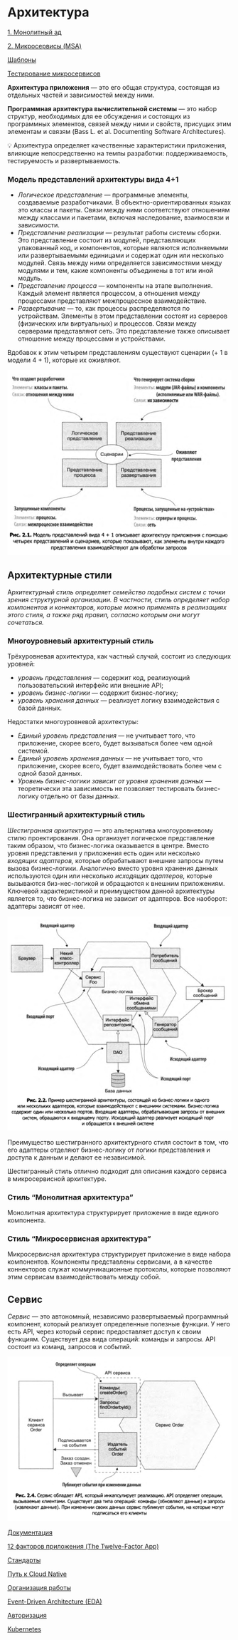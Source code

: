 # Архитектура

[1. Монолитный ад](%D0%90%D1%80%D1%85%D0%B8%D1%82%D0%B5%D0%BA%D1%82%D1%83%D1%80%D0%B0/1%20%D0%9C%D0%BE%D0%BD%D0%BE%D0%BB%D0%B8%D1%82%D0%BD%D1%8B%D0%B8%CC%86%20%D0%B0%D0%B4.md)

[2. Микросервисы (MSA)](%D0%90%D1%80%D1%85%D0%B8%D1%82%D0%B5%D0%BA%D1%82%D1%83%D1%80%D0%B0/2%20%D0%9C%D0%B8%D0%BA%D1%80%D0%BE%D1%81%D0%B5%D1%80%D0%B2%D0%B8%D1%81%D1%8B%20(MSA).md)

[Шаблоны](%D0%90%D1%80%D1%85%D0%B8%D1%82%D0%B5%D0%BA%D1%82%D1%83%D1%80%D0%B0/%D0%A8%D0%B0%D0%B1%D0%BB%D0%BE%D0%BD%D1%8B.md)

[Тестирование микросервисов](%D0%90%D1%80%D1%85%D0%B8%D1%82%D0%B5%D0%BA%D1%82%D1%83%D1%80%D0%B0/%D0%A2%D0%B5%D1%81%D1%82%D0%B8%D1%80%D0%BE%D0%B2%D0%B0%D0%BD%D0%B8%D0%B5%20%D0%BC%D0%B8%D0%BA%D1%80%D0%BE%D1%81%D0%B5%D1%80%D0%B2%D0%B8%D1%81%D0%BE%D0%B2.md)

**Архитектура приложения** — это его общая структура, состоящая из отдельных частей и зависимостей между ними.

**Программная архитектура вычислительной системы** — это набор структур, необходимых для ее обсуждения и состоящих из программных элементов, связей между ними и свойств, присущих этим элементам и связям (Bass L. et al. Documenting Software Architectures).

<aside>
💡 Архитектура определяет качественные характеристики приложения, влияющие непосредственно на темпы разработки: поддерживаемость, тестируемость и раз­вертываемость.

</aside>

### Модель представлений архитектуры вида 4+1

- *Логическое представление —* программные элементы, создаваемые разработчика­ми. В объектно-ориентированных языках это классы и пакеты. Связи между ними соответствуют отношениям между классами и пакетами, включая наследование, взаимосвязи и зависимости.
- *Представление реализации —* результат работы системы сборки. Это представ­ление состоит из модулей, представляющих упакованный код, и компонентов, которые являются исполняемыми или развертываемыми единицами и содержат один или несколько модулей. Связь между ними опре­деляется зависимостями между модулями и тем, какие компоненты объединены в тот или иной модуль.
- *Представление процесса* — компоненты на этапе выполнения. Каждый элемент является процессом, а отношения между процессами представляют межпроцесс­ное взаимодействие.
- *Развертывание* — то, как процессы распределяются по устройствам. Элементы в этом представлении состоят из серверов (физических или виртуальных) и про­цессов. Связи между серверами представляют сеть. Это представление также описывает отношение между процессами и устройствами.

Вдобавок к этим четырем представлениям существуют сценарии (+ 1 в моде­ли 4 + 1), которые их оживляют.

![Untitled](%D0%90%D1%80%D1%85%D0%B8%D1%82%D0%B5%D0%BA%D1%82%D1%83%D1%80%D0%B0/Untitled.png)

## **Архитектурные стили**

А*рхитектурный стиль определяет семейство подобных систем с точки зрения структурной организации. В частности, стиль определяет набор компонентов и коннекторов, которые можно применять в реализациях этого стиля, а также ряд правил, согласно которым они могут сочетаться.*

### Многоуровневый архитектурный стиль

Трёхуровневая архитектура, как частный случай, состоит из следующих уровней: 

- *уровень представления* — содержит код, реализующий пользовательский интер­фейс или внешние API;
- *уровень бизнес-логики* — содержит бизнес-логику;
- *уровень хранения данных —* реализует логику взаимодействия с базой данных.

Недостатки многоуровневой архитектуры:

- *Единый уровень представления —* не учитывает того, что приложение, скорее всего, будет вызываться более чем одной системой.
- *Единый уровень хранения данных* — не учитывает того, что приложение, скорее всего, будет взаимодействовать более чем с одной базой данных.
- *Уровень бизнес-логики зависит от уровня хранения данных* — теоретически эта зависимость не позволяет тестировать бизнес-логику отдельно от базы данных.

### Шестигранный архитектурный стиль

*Шестигранная архитектура —* это альтернатива многоуровневому стилю проек­тирования. Она организует логическое представление таким образом, что бизнес-логика оказывается в центре. Вместо уровня представления у приложения есть один или несколько *входящих адаптеров,* которые обрабатывают внешние запросы путем вызова бизнес-логики. Аналогично вместо уровня хранения данных используются один или несколько *исходящих адаптеров,* которые вызываются биз-нес-логикой и обращаются к внешним приложениям. Ключевой характеристикой и преимуществом данной архитектуры является то, что бизнес-логика не зависит от адаптеров. Все наоборот: адаптеры зависят от нее.

![Untitled](%D0%90%D1%80%D1%85%D0%B8%D1%82%D0%B5%D0%BA%D1%82%D1%83%D1%80%D0%B0/Untitled%201.png)

Преимущество шестигранного архитектурного стиля состоит в том, что его адаптеры отделяют бизнес-логику от логики представления и доступа к данным и делают ее независимой.

Шести­гранный стиль отлично подходит для описания каждого сервиса в микросервисной архитектуре.

### Стиль “Монолитная архитектура”

Монолитная архитектура структурирует приложение в виде единого компонента.

### Стиль “Микросервисная архитектура”

Микросервисная архитектура струк­турирует приложение в виде набора компонентов. Компоненты представлены сервисами, а в качестве коннекторов слу­жат коммуникационные протоколы, которые позволяют этим сервисам взаимодей­ствовать между собой.

## Сервис

*Сервис —* это автономный, независимо развертываемый программный компонент, который реализует определенные полезные функции. У него есть API, через который сервис предоставляет доступ к своим функциям. Существует два вида операций: команды и запросы. API состоит из команд, запросов и событий.

![Untitled](%D0%90%D1%80%D1%85%D0%B8%D1%82%D0%B5%D0%BA%D1%82%D1%83%D1%80%D0%B0/Untitled%202.png)

[Документация](%D0%90%D1%80%D1%85%D0%B8%D1%82%D0%B5%D0%BA%D1%82%D1%83%D1%80%D0%B0/%D0%94%D0%BE%D0%BA%D1%83%D0%BC%D0%B5%D0%BD%D1%82%D0%B0%D1%86%D0%B8%D1%8F.md)

[12 факторов приложения (The Twelve-Factor App)](%D0%90%D1%80%D1%85%D0%B8%D1%82%D0%B5%D0%BA%D1%82%D1%83%D1%80%D0%B0/12%20%D1%84%D0%B0%D0%BA%D1%82%D0%BE%D1%80%D0%BE%D0%B2%20%D0%BF%D1%80%D0%B8%D0%BB%D0%BE%D0%B6%D0%B5%D0%BD%D0%B8%D1%8F%20(The%20Twelve-Factor%20App).md)

[Стандарты](%D0%90%D1%80%D1%85%D0%B8%D1%82%D0%B5%D0%BA%D1%82%D1%83%D1%80%D0%B0/%D0%A1%D1%82%D0%B0%D0%BD%D0%B4%D0%B0%D1%80%D1%82%D1%8B.md)

[Путь к Cloud Native](%D0%90%D1%80%D1%85%D0%B8%D1%82%D0%B5%D0%BA%D1%82%D1%83%D1%80%D0%B0/%D0%9F%D1%83%D1%82%D1%8C%20%D0%BA%20Cloud%20Native.md)

[Организация работы](%D0%90%D1%80%D1%85%D0%B8%D1%82%D0%B5%D0%BA%D1%82%D1%83%D1%80%D0%B0/%D0%9E%D1%80%D0%B3%D0%B0%D0%BD%D0%B8%D0%B7%D0%B0%D1%86%D0%B8%D1%8F%20%D1%80%D0%B0%D0%B1%D0%BE%D1%82%D1%8B.md)

[Event-Driven Architecture (EDA)](%D0%90%D1%80%D1%85%D0%B8%D1%82%D0%B5%D0%BA%D1%82%D1%83%D1%80%D0%B0/Event-Driven%20Architecture%20(EDA).md)

[Авторизация](%D0%90%D1%80%D1%85%D0%B8%D1%82%D0%B5%D0%BA%D1%82%D1%83%D1%80%D0%B0/%D0%90%D0%B2%D1%82%D0%BE%D1%80%D0%B8%D0%B7%D0%B0%D1%86%D0%B8%D1%8F.md)

[Kubernetes](%D0%90%D1%80%D1%85%D0%B8%D1%82%D0%B5%D0%BA%D1%82%D1%83%D1%80%D0%B0/Kubernetes.md)